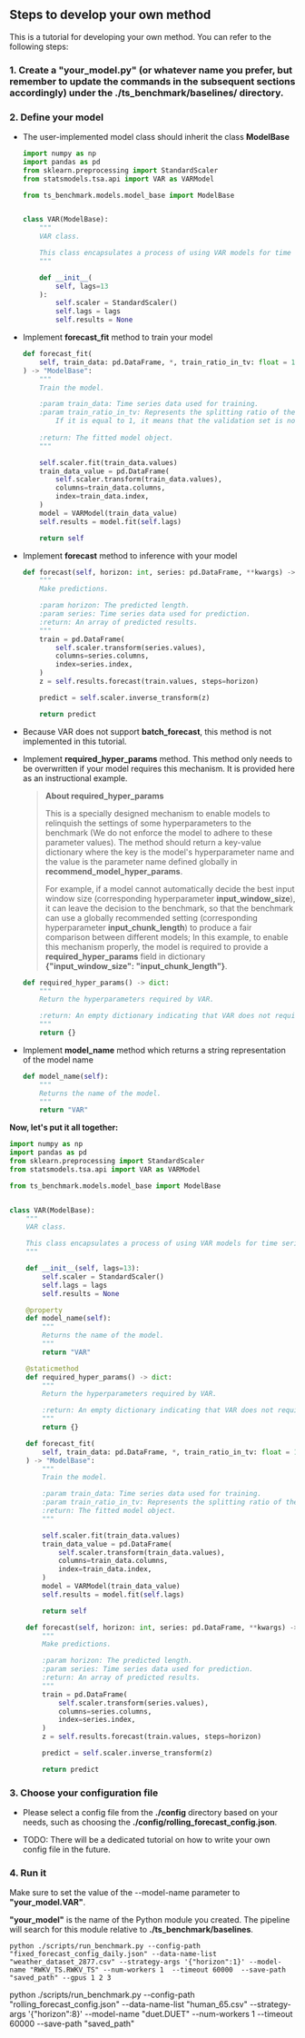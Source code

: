 ## Steps to develop your own method 

This is a tutorial for developing your own method.  You can refer to the following steps:



### 1. Create a "your_model.py" (or whatever name you prefer, but remember to update the commands in the subsequent sections accordingly) under the ./ts_benchmark/baselines/ directory.



### 2. Define your model

- The user-implemented model class should inherit the class **ModelBase**

  ```python
  import numpy as np
  import pandas as pd
  from sklearn.preprocessing import StandardScaler
  from statsmodels.tsa.api import VAR as VARModel
  
  from ts_benchmark.models.model_base import ModelBase
  
  
  class VAR(ModelBase):
      """
      VAR class.
  
      This class encapsulates a process of using VAR models for time series prediction.
      """
  
      def __init__(
          self, lags=13
      ):
          self.scaler = StandardScaler()
          self.lags = lags
          self.results = None
  ```

- Implement  **forecast_fit**  method to train your model

  ```python
  def forecast_fit(
      self, train_data: pd.DataFrame, *, train_ratio_in_tv: float = 1.0, **kwargs
  ) -> "ModelBase":
      """
      Train the model.
  
      :param train_data: Time series data used for training.
      :param train_ratio_in_tv: Represents the splitting ratio of the training set validation set.
          If it is equal to 1, it means that the validation set is not partitioned.
  		
      :return: The fitted model object.
      """
  
      self.scaler.fit(train_data.values)
      train_data_value = pd.DataFrame(
          self.scaler.transform(train_data.values),
          columns=train_data.columns,
          index=train_data.index,
      )
      model = VARModel(train_data_value)
      self.results = model.fit(self.lags)
  
      return self
  ```

- Implement **forecast** method to inference with your model

  ```python
  def forecast(self, horizon: int, series: pd.DataFrame, **kwargs) -> np.ndarray:
      """
      Make predictions.
  
      :param horizon: The predicted length.
      :param series: Time series data used for prediction.
      :return: An array of predicted results.
      """
      train = pd.DataFrame(
          self.scaler.transform(series.values),
          columns=series.columns,
          index=series.index,
      )
      z = self.results.forecast(train.values, steps=horizon)
  
      predict = self.scaler.inverse_transform(z)
  
      return predict
  ```

- Because VAR does not support **batch_forecast**, this method is not implemented in this tutorial.

- Implement **required_hyper_params** method.  This method only needs to be overwritten if your model requires this mechanism. It is provided here as an instructional example.

  > **About required_hyper_params**
  >
  > This is a specially designed mechanism to enable models to relinquish the settings of some hyperparameters to the benchmark (We do not enforce the model to adhere to these parameter values). The method should return a key-value dictionary where the key is the model's hyperparameter name and the value is the parameter name defined globally in **recommend_model_hyper_params**. 
  >
  > For example, if a model cannot automatically decide the best input window size (corresponding hyperparameter **input_window_size**), it can leave the decision to the benchmark, so that the benchmark can use a globally recommended setting (corresponding hyperparameter **input_chunk_length**) to produce a fair comparison between different models;
  >  In this example, to enable this mechanism properly, the model is required to provide a **required_hyper_params** field in dictionary **{"input_window_size": "input_chunk_length"}**.

  ```python
  def required_hyper_params() -> dict:
      """
      Return the hyperparameters required by VAR.
  
      :return: An empty dictionary indicating that VAR does not require additional hyperparameters.
      """
      return {}
  ```

- Implement **model_name** method which returns a string representation of the model name

  ```python
  def model_name(self):
      """
      Returns the name of the model.
      """
      return "VAR"
  ```



**Now, let's put it all together:**

```python
import numpy as np
import pandas as pd
from sklearn.preprocessing import StandardScaler
from statsmodels.tsa.api import VAR as VARModel

from ts_benchmark.models.model_base import ModelBase


class VAR(ModelBase):
    """
    VAR class.

    This class encapsulates a process of using VAR models for time series prediction.
    """

    def __init__(self, lags=13):
        self.scaler = StandardScaler()
        self.lags = lags
        self.results = None

    @property
    def model_name(self):
        """
        Returns the name of the model.
        """
        return "VAR"

    @staticmethod
    def required_hyper_params() -> dict:
        """
        Return the hyperparameters required by VAR.

        :return: An empty dictionary indicating that VAR does not require additional hyperparameters.
        """
        return {}

    def forecast_fit(
        self, train_data: pd.DataFrame, *, train_ratio_in_tv: float = 1.0, **kwargs
    ) -> "ModelBase":
        """
        Train the model.

        :param train_data: Time series data used for training.
        :param train_ratio_in_tv: Represents the splitting ratio of the training set validation set. If it is equal to 1, it means that the validation set is not partitioned.
        :return: The fitted model object.
        """

        self.scaler.fit(train_data.values)
        train_data_value = pd.DataFrame(
            self.scaler.transform(train_data.values),
            columns=train_data.columns,
            index=train_data.index,
        )
        model = VARModel(train_data_value)
        self.results = model.fit(self.lags)

        return self

    def forecast(self, horizon: int, series: pd.DataFrame, **kwargs) -> np.ndarray:
        """
        Make predictions.

        :param horizon: The predicted length.
        :param series: Time series data used for prediction.
        :return: An array of predicted results.
        """
        train = pd.DataFrame(
            self.scaler.transform(series.values),
            columns=series.columns,
            index=series.index,
        )
        z = self.results.forecast(train.values, steps=horizon)

        predict = self.scaler.inverse_transform(z)

        return predict
```



### 3. Choose your configuration file

  - Please select a config file from the **./config** directory based on your needs, such as choosing the **./config/rolling_forecast_config.json**.

  - TODO:  There will be a dedicated tutorial on how to write your own config file in the future.

    

### 4. Run it

Make sure to set the value of the --model-name parameter to **"your_model.VAR\"**.

**"your_model"** is the name of the Python module you created. The pipeline will search for this module relative to **./ts_benchmark/baselines**.

```shell
python ./scripts/run_benchmark.py --config-path "fixed_forecast_config_daily.json" --data-name-list "weather_dataset_2877.csv" --strategy-args '{"horizon":1}' --model-name "RWKV_TS.RWKV_TS" --num-workers 1  --timeout 60000  --save-path "saved_path" --gpus 1 2 3
```

python ./scripts/run_benchmark.py --config-path "rolling_forecast_config.json" --data-name-list "human_65.csv" --strategy-args '{"horizon":8}' --model-name "duet.DUET" --num-workers 1  --timeout 60000  --save-path "saved_path"
